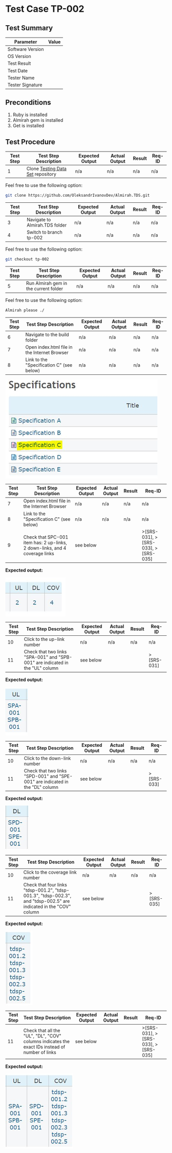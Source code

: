# Test Case TP-002

## Test Summary

| Parameter | Value |
|---|---|
| Software Version | |
| OS Version | |
| Test Result| |
| Test Date| |
| Tester Name | |
| Tester Signature | |

## Preconditions

1. Ruby is installed
2. Almirah gem is installed
3. Get is installed

## Test Procedure

| Test Step | Test Step Description | Expected Output | Actual Output | Result | Req-ID |
|---|---|---|---|---|---|
| 1 | Clone [Testing Data Set](https://github.com/OleksandrIvanovDev/Almirah.TDS.git) repository  | n/a | n/a | n/a | n/a |

Feel free to use the following option:

```bash
git clone https://github.com/OleksandrIvanovDev/Almirah.TDS.git
```

| Test Step | Test Step Description | Expected Output | Actual Output | Result | Req-ID |
|---|---|---|---|---|---|
| 3 | Navigate to Almirah.TDS folder  | n/a | n/a | n/a | n/a |
| 4 | Switch to branch tp-002  | n/a | n/a | n/a | n/a |

Feel free to use the following option:

```bash
git checkout tp-002
```

| Test Step | Test Step Description | Expected Output | Actual Output | Result | Req-ID |
|---|---|---|---|---|---|
| 5 | Run Almirah gem in the current folder  | n/a | n/a | n/a | n/a |

Feel free to use the following option:

```bash
Almirah please ./
```

| Test Step | Test Step Description | Expected Output | Actual Output | Result | Req-ID |
|---|---|---|---|---|---|
| 6 | Navigate to the build folder  | n/a | n/a | n/a | n/a |
| 7 | Open index.html file in the Internet Browser  | n/a | n/a | n/a | n/a |
| 8 | Link to the "Specification C" (see below)  | n/a | n/a | n/a | n/a |

![Link to the Specification C](./img/001.JPG)

| Test Step | Test Step Description | Expected Output | Actual Output | Result | Req-ID |
|---|---|---|---|---|---|
| 7 | Open index.html file in the Internet Browser  | n/a | n/a | n/a | n/a |
| 8 | Link to the "Specification C" (see below)  | n/a | n/a | n/a | n/a |
| 9 | Check that SPC-001 item has: 2 up-links, 2 down-links, and 4 coverage links | see below  | | | >[SRS-031], >[SRS-033], >[SRS-035] |

**Expected output:**

![Number of links indication](./img/002.JPG)

| Test Step | Test Step Description | Expected Output | Actual Output | Result | Req-ID |
|---|---|---|---|---|---|
| 10 | Click to the up-link number  | n/a | n/a | n/a | n/a |
| 11 | Check that two links "SPA-001" and "SPB-001" are indicated in the "UL" column  | see below | | | >[SRS-031] |

**Expected output:**

![Expected UL column content](./img/003.JPG)

| Test Step | Test Step Description | Expected Output | Actual Output | Result | Req-ID |
|---|---|---|---|---|---|
| 10 | Click to the down-link number  | n/a | n/a | n/a | n/a |
| 11 | Check that two links "SPD-001" and "SPE-001" are indicated in the "DL" column  | see below | | | >[SRS-033] |

**Expected output:**

![Expected UL column content](./img/004.JPG)

| Test Step | Test Step Description | Expected Output | Actual Output | Result | Req-ID |
|---|---|---|---|---|---|
| 10 | Click to the coverage link number  | n/a | n/a | n/a | n/a |
| 11 | Check that four links "tdsp-001.2", "tdsp-001.3", "tdsp-002.3", and "tdsp-002.5" are indicated in the "COV" column  | see below | | | >[SRS-035] |

**Expected output:**

![Expected COV column content](./img/005.JPG)

| Test Step | Test Step Description | Expected Output | Actual Output | Result | Req-ID |
|---|---|---|---|---|---|
| 11 | Check that all the "UL", "DL", "COV" columns indicates the exact IDs instead of number of links  | see below | | | >[SRS-031], >[SRS-033], >[SRS-035] |

**Expected output:**

![Expected state of UL, DL, COV Columns](./img/006.JPG)